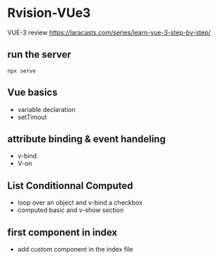 # Rvision-VUe3

VUE-3 review https://laracasts.com/series/learn-vue-3-step-by-step/

## run the server

```
npx serve
```

## Vue basics

- variable declaration
- setTimout

## attribute binding & event handeling

- v-bind
- V-on

## List Conditionnal Computed

- loop over an object and v-bind a checkbox
- computed basic and v-show section

## first component in index

- add custom component in the index file

